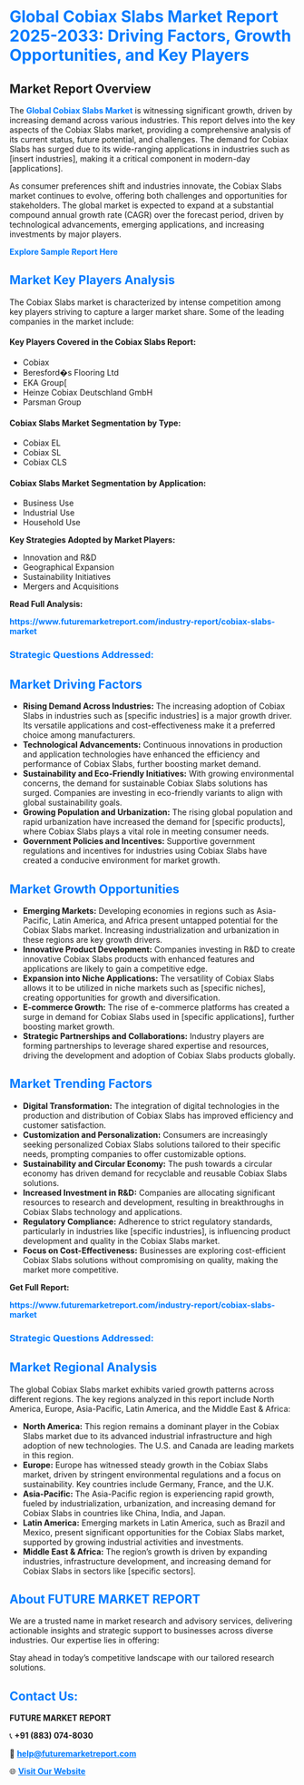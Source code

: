 <h1 style="color: #007BFF;">Global Cobiax Slabs Market Report 2025-2033: Driving Factors, Growth Opportunities, and Key Players</h1>

<section id="overview">
<h2>Market Report Overview</h2>
<p>The <a href="https://www.futuremarketreport.com/industry-report/cobiax-slabs-market" style="color: #007BFF; text-decoration: none;"><strong>Global Cobiax Slabs Market</strong></a> is witnessing significant growth, driven by increasing demand across various industries. This report delves into the key aspects of the Cobiax Slabs market, providing a comprehensive analysis of its current status, future potential, and challenges. The demand for Cobiax Slabs has surged due to its wide-ranging applications in industries such as [insert industries], making it a critical component in modern-day [applications].</p>
<p>As consumer preferences shift and industries innovate, the Cobiax Slabs market continues to evolve, offering both challenges and opportunities for stakeholders. The global market is expected to expand at a substantial compound annual growth rate (CAGR) over the forecast period, driven by technological advancements, emerging applications, and increasing investments by major players.</p>
</section>

<section id="overview">
<p><a href="https://www.futuremarketreport.com/request-sample/reportId=114223" style="color: #007BFF; text-decoration: none;"><strong>Explore Sample Report Here</strong></a></p>
</section>

<section id="key-players">
<h2 style="color: #007BFF;">Market Key Players Analysis</h2>
<p>The Cobiax Slabs market is characterized by intense competition among key players striving to capture a larger market share. Some of the leading companies in the market include:</p>
<h4>Key Players Covered in the Cobiax Slabs Report:</h4>
<ul><li>Cobiax</li><li>Beresford�s Flooring Ltd</li><li>EKA Group[</li><li>Heinze Cobiax Deutschland GmbH</li><li>Parsman Group</li></ul>
<h4>Cobiax Slabs Market Segmentation by Type:</h4>
<ul><li>Cobiax EL</li><li>Cobiax SL</li><li>Cobiax CLS</li></ul>

<h4>Cobiax Slabs Market Segmentation by Application:</h4>
<ul><li>Business Use</li><li>Industrial Use</li><li>Household Use</li></ul>
<p><strong>Key Strategies Adopted by Market Players:</strong></p>
<ul>
<li>Innovation and R&D</li>
<li>Geographical Expansion</li>
<li>Sustainability Initiatives</li>
<li>Mergers and Acquisitions</li>
</ul>
</section>

<section>
<p><strong>Read Full Analysis: </strong></p><a href="https://www.futuremarketreport.com/industry-report/cobiax-slabs-market" style="color: #007BFF; text-decoration: none;"><strong>https://www.futuremarketreport.com/industry-report/cobiax-slabs-market</strong></a>
<h3 style="color: #007BFF;">Strategic Questions Addressed:</h3>
</section>

<section id="driving-factors">
<h2 style="color: #007BFF;">Market Driving Factors</h2>
<ul>
<li><strong>Rising Demand Across Industries:</strong> The increasing adoption of Cobiax Slabs in industries such as [specific industries] is a major growth driver. Its versatile applications and cost-effectiveness make it a preferred choice among manufacturers.</li>
<li><strong>Technological Advancements:</strong> Continuous innovations in production and application technologies have enhanced the efficiency and performance of Cobiax Slabs, further boosting market demand.</li>
<li><strong>Sustainability and Eco-Friendly Initiatives:</strong> With growing environmental concerns, the demand for sustainable Cobiax Slabs solutions has surged. Companies are investing in eco-friendly variants to align with global sustainability goals.</li>
<li><strong>Growing Population and Urbanization:</strong> The rising global population and rapid urbanization have increased the demand for [specific products], where Cobiax Slabs plays a vital role in meeting consumer needs.</li>
<li><strong>Government Policies and Incentives:</strong> Supportive government regulations and incentives for industries using Cobiax Slabs have created a conducive environment for market growth.</li>
</ul>
</section>

<section id="growth-opportunities">
<h2 style="color: #007BFF;">Market Growth Opportunities</h2>
<ul>
<li><strong>Emerging Markets:</strong> Developing economies in regions such as Asia-Pacific, Latin America, and Africa present untapped potential for the Cobiax Slabs market. Increasing industrialization and urbanization in these regions are key growth drivers.</li>
<li><strong>Innovative Product Development:</strong> Companies investing in R&D to create innovative Cobiax Slabs products with enhanced features and applications are likely to gain a competitive edge.</li>
<li><strong>Expansion into Niche Applications:</strong> The versatility of Cobiax Slabs allows it to be utilized in niche markets such as [specific niches], creating opportunities for growth and diversification.</li>
<li><strong>E-commerce Growth:</strong> The rise of e-commerce platforms has created a surge in demand for Cobiax Slabs used in [specific applications], further boosting market growth.</li>
<li><strong>Strategic Partnerships and Collaborations:</strong> Industry players are forming partnerships to leverage shared expertise and resources, driving the development and adoption of Cobiax Slabs products globally.</li>
</ul>
</section>

<section id="trending-factors">
<h2 style="color: #007BFF;">Market Trending Factors</h2>
<ul>
<li><strong>Digital Transformation:</strong> The integration of digital technologies in the production and distribution of Cobiax Slabs has improved efficiency and customer satisfaction.</li>
<li><strong>Customization and Personalization:</strong> Consumers are increasingly seeking personalized Cobiax Slabs solutions tailored to their specific needs, prompting companies to offer customizable options.</li>
<li><strong>Sustainability and Circular Economy:</strong> The push towards a circular economy has driven demand for recyclable and reusable Cobiax Slabs solutions.</li>
<li><strong>Increased Investment in R&D:</strong> Companies are allocating significant resources to research and development, resulting in breakthroughs in Cobiax Slabs technology and applications.</li>
<li><strong>Regulatory Compliance:</strong> Adherence to strict regulatory standards, particularly in industries like [specific industries], is influencing product development and quality in the Cobiax Slabs market.</li>
<li><strong>Focus on Cost-Effectiveness:</strong> Businesses are exploring cost-efficient Cobiax Slabs solutions without compromising on quality, making the market more competitive.</li>
</ul>
</section>

<section>
<p><strong>Get Full Report: </strong></p><a href="https://www.futuremarketreport.com/industry-report/cobiax-slabs-market" style="color: #007BFF; text-decoration: none;"><strong>https://www.futuremarketreport.com/industry-report/cobiax-slabs-market</strong></a>
<h3 style="color: #007BFF;">Strategic Questions Addressed:</h3>
</section>


<section id="regional-analysis">
<h2 style="color: #007BFF;">Market Regional Analysis</h2>
<p>The global Cobiax Slabs market exhibits varied growth patterns across different regions. The key regions analyzed in this report include North America, Europe, Asia-Pacific, Latin America, and the Middle East & Africa:</p>
<ul>
<li><strong>North America:</strong> This region remains a dominant player in the Cobiax Slabs market due to its advanced industrial infrastructure and high adoption of new technologies. The U.S. and Canada are leading markets in this region.</li>
<li><strong>Europe:</strong> Europe has witnessed steady growth in the Cobiax Slabs market, driven by stringent environmental regulations and a focus on sustainability. Key countries include Germany, France, and the U.K.</li>
<li><strong>Asia-Pacific:</strong> The Asia-Pacific region is experiencing rapid growth, fueled by industrialization, urbanization, and increasing demand for Cobiax Slabs in countries like China, India, and Japan.</li>
<li><strong>Latin America:</strong> Emerging markets in Latin America, such as Brazil and Mexico, present significant opportunities for the Cobiax Slabs market, supported by growing industrial activities and investments.</li>
<li><strong>Middle East & Africa:</strong> The region’s growth is driven by expanding industries, infrastructure development, and increasing demand for Cobiax Slabs in sectors like [specific sectors].</li>
</ul>
</section>

<footer>
<h2 style="color: #007BFF;">About FUTURE MARKET REPORT</h2>
<p>We are a trusted name in market research and advisory services, delivering actionable insights and strategic support to businesses across diverse industries. Our expertise lies in offering:</p>

<p>Stay ahead in today’s competitive landscape with our tailored research solutions.</p>

<h2 style="color: #007BFF;">Contact Us:</h2>
<p><strong>FUTURE MARKET REPORT</strong></p>
<p>📞 <strong>+91 (883) 074-8030</strong></p>
<p>📧 <strong><a href="mailto:help@futuremarketreport.com" style="color: #007BFF;">help@futuremarketreport.com</a></strong></p>
<p>🌐 <strong><a href="https://www.futuremarketreport.com/" style="color: #007BFF;">Visit Our Website</a></strong></p>
</footer>